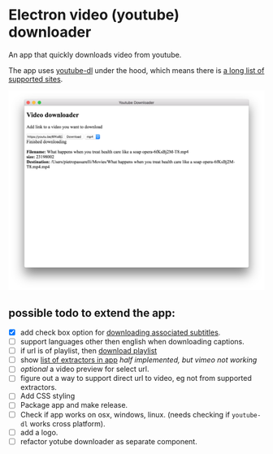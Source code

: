 # Electron video (youtube) downloader 

An app that quickly downloads video from youtube. 

The app uses [youtube-dl]() under the hood, which means there is [a long list of supported sites](youtube-dl-supported-extractors.md). 

![sample](sample.png)

## possible todo to extend the app: 
- [x] add check box option for [downloading associated subtitles](https://github.com/przemyslawpluta/node-youtube-dl#downloading-subtitles). 
- [ ] support languages other then english when downloading captions.  
- [ ] if url is of playlist, then [download playlist](https://github.com/przemyslawpluta/node-youtube-dl#downloading-playlists)
- [ ] show [list of extractors in app](https://github.com/przemyslawpluta/node-youtube-dl#getting-the-list-of-extractors) _half implemented, but vimeo not working_
- [ ] _optional_ a video preview for select url.  
- [ ] figure out a way to support direct url to video, eg not from supported extractors.  
- [ ] Add CSS styling
- [ ] Package app and make release.
- [ ] Check if app works on osx, windows, linux. (needs checking if `youtube-dl` works cross platform).
- [ ] add a logo. 
- [ ] refactor yotube downloader as separate component.